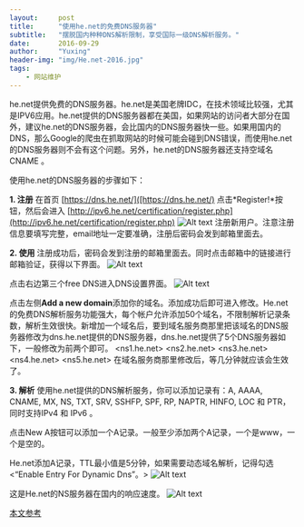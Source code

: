 ```yaml
---
layout:     post
title:      "使用he.net的免费DNS服务器"
subtitle:   "摆脱国内种种DNS解析限制，享受国际一级DNS解析服务。"
date:       2016-09-29
author:     "Yuxing"
header-img: "img/He.net-2016.jpg"
tags:
    - 网站维护
---
```



he.net提供免费的DNS服务器。he.net是美国老牌IDC，在技术领域比较强，尤其是IPV6应用。he.net提供的DNS服务器都在美国，如果网站的访问者大部分在国外，建议he.net的DNS服务器，会比国内的DNS服务器快一些。如果用国内的DNS，那么Google的爬虫在抓取网站的时候可能会碰到DNS错误，而使用he.net的DNS服务器则不会有这个问题。另外，he.net的DNS服务器还支持空域名CNAME 。

使用he.net的DNS服务器的步骤如下：

**1. 注册**
在首页 [https://dns.he.net/]([https://dns.he.net/) 点击*Register!*按钮，然后会进入 [http://ipv6.he.net/certification/register.php](http://ipv6.he.net/certification/register.php) 
![Alt text](/img/in-post/He.net/1.jpg)
注册新用户。注意注册信息要填写完整，email地址一定要准确，注册后密码会发到邮箱里面去。


**2. 使用**
注册成功后，密码会发到注册的邮箱里面去。同时点击邮箱中的链接进行邮箱验证，获得以下界面。
![Alt text](/img/in-post/He.net/2.jpg)

点击右边第三个free DNS进入DNS设置界面。
![Alt text](/img/in-post/He.net/3.jpg)

点击左侧**Add a new domain**添加你的域名。添加成功后即可进入修改。He.net的免费DNS解析服务功能强大，每个帐户允许添加50个域名，不限制解析记录条数，解析生效很快。新增加一个域名后，要到域名服务商那里把该域名的DNS服务器修改为dns.he.net提供的DNS服务器，dns.he.net提供了5个DNS服务器如下，一般修改为前两个即可。
<ns1.he.net>
<ns2.he.net>
<ns3.he.net>
<ns4.he.net>
<ns5.he.net>
在域名服务商那里修改后，等几分钟就应该会生效了。

**3. 解析**
使用he.net提供的DNS解析服务，你可以添加记录有：A, AAAA, CNAME, MX, NS, TXT, SRV, SSHFP, SPF, RP, NAPTR, HINFO, LOC 和 PTR，同时支持IPv4 和 IPv6 。

点击New A按钮可以添加一个A记录。一般至少添加两个A记录，一个是www，一个是空的。

He.net添加A记录，TTL最小值是5分钟，如果需要动态域名解析，记得勾选<“Enable Entry For Dynamic Dns”。>
![Alt text](/img/in-post/He.net/4.jpg)


这是He.net的NS服务器在国内的响应速度。
![Alt text](/img/in-post/He.net/5.jpg)

[本文参考](https://www.freehao123.com/linode-he-net/)